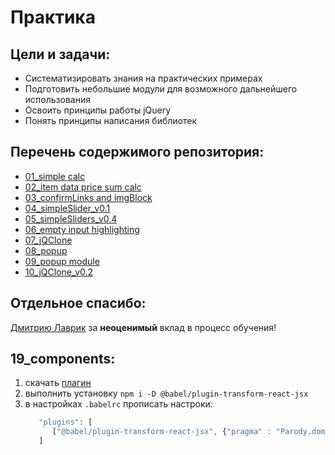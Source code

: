 # Практика

Цели и задачи:
-
- Систематизировать знания на практических примерах
- Подготовить небольшие модули для возможного дальнейшего использования
- Освоить принципы работы jQuery
- Понять принципы написания библиотек


Перечень содержимого репозитория:
-
* [01_simple calc](https://github.com/SetMiller/some_small_modules/tree/master/Modules/01_simple%20calc)
* [02_item data price sum calc](https://github.com/SetMiller/some_small_modules/tree/master/Modules/02_item%20data%20price%20sum%20calc)
* [03_confirmLinks and imgBlock](https://github.com/SetMiller/some_small_modules/tree/master/Modules/03_confirmLinks%20and%20imgBlock)
* [04_simpleSlider_v0.1](https://github.com/SetMiller/some_small_modules/tree/master/Modules/04_simpleSlider_v0.1)
* [05_simpleSliders_v0.4](https://github.com/SetMiller/some_small_modules/tree/master/Modules/05_simpleSliders_v0.4)
* [06_empty input highlighting](https://github.com/SetMiller/programming-practice/tree/master/Modules/06_empty%20input%20highlighting)
* [07_jQClone](https://github.com/SetMiller/programming-practice/tree/master/Modules/07_jQClone)
* [08_popup](https://github.com/SetMiller/programming-practice/tree/master/Modules/08_popup)
* [09_popup module](https://github.com/SetMiller/programming-practice/tree/master/Modules/09_popup%20module)
* [10_jQClone_v0.2](https://github.com/SetMiller/programming-practice/tree/master/Modules/10_jQClone_v0.2)

Отдельное спасибо:
-
[Дмитрию Лаврик](https://dmitrylavrik.ru/) за **неоценимый** вклад в процесс обучения!


19_components:
-
1. скачать [плагин](@babel/plugin-transform-react-jsx) 
2. выполнить установку `npm i -D @babel/plugin-transform-react-jsx`
3. в настройках `.babelrc` прописать настроки:
   ```javascript
      "plugins": [
         ["@babel/plugin-transform-react-jsx", {"pragma" : "Parody.dom"}]
      ]
   ```